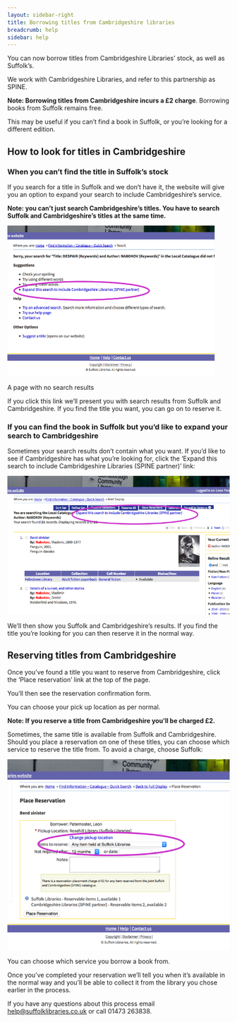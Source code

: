 ```yaml
---
layout: sidebar-right
title: Borrowing titles from Cambridgeshire libraries
breadcrumb: help
sidebar: help
---
```

You can now borrow titles from Cambridgeshire Libraries’ stock, as well as Suffolk’s.

We work with Cambridgeshire Libraries, and refer to this partnership as SPINE.

**Note: Borrowing titles from Cambridgeshire incurs a &pound;2 charge**. Borrowing books from Suffolk remains free.

This may be useful if you can’t find a book in Suffolk, or you’re looking for a different edition.

## How to look for titles in Cambridgeshire

### When you can’t find the title in Suffolk’s stock

If you search for a title in Suffolk and we don’t have it, the website will give you an option to expand your search to include Cambridgeshire’s service.

**Note: you can’t just search Cambridgeshire’s titles. You have to search Suffolk and Cambridgeshire’s titles at the same time.**

<img src="/images/help/no-results.jpg" alt="A page with no search results" />

A page with no search results

If you click this link we’ll present you with search results from Suffolk and Cambridgeshire. If you find the title you want, you can go on to reserve it.

### If you can find the book in Suffolk but you’d like to expand your search to Cambridgeshire

Sometimes your search results don’t contain what you want. If you’d like to see if Cambridgeshire has what you’re looking for, click the ‘Expand this search to include Cambridgeshire Libraries (SPINE partner)’ link:

<img src="/images/help/results-expand.jpg" alt="Screenshot of the Suffolk Libraries catalogue" />

We’ll then show you Suffolk and Cambridgeshire’s results. If you find the title you’re looking for you can then reserve it in the normal way.

## Reserving titles from Cambridgeshire

Once you’ve found a title you want to reserve from Cambridgeshire, click the ‘Place reservation’ link at the top of the page.

You’ll then see the reservation confirmation form.

You can choose your pick up location as per normal.

**Note: If you reserve a title from Cambridgeshire you’ll be charged £2.**

Sometimes, the same title is available from Suffolk and Cambridgeshire. Should you place a reservation on one of these titles, you can choose which service to reserve the title from. To avoid a charge, choose Suffolk:

<img src="/images/help/choose-suffolk.jpg" alt="Catalogue reservation form" />

You can choose which service you borrow a book from.

Once you’ve completed your reservation we’ll tell you when it’s available in the normal way and you’ll be able to collect it from the library you chose earlier in the process.

If you have any questions about this process email <help@suffolklibraries.co.uk> or call 01473 263838.
